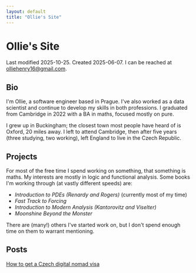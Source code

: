 ```yaml
---
layout: default
title: "Ollie's Site"
---
```


# Ollie's Site

<p>
  Last modified 2025-10-25. Created 2025-06-07. I can be reached at
  <a href="mailto:olliehenry16@gmail.com">olliehenry16@gmail.com</a>.
</p>

## Bio

I'm Ollie, a software engineer based in Prague. I've also worked as a
data scientist and continue to develop my skills in both professions. I
graduated from Cambridge in 2022 with a BA in maths, focused mostly on pure.

I grew up in Buckingham; the closest town most people have heard of is
Oxford, 20 miles away. I left to attend Cambridge, then after five years
(three studying, two working), left England to live in the Czech Republic.

## Projects

For most of the free time I spend working on something, that something
is maths. My interests are mostly in logic and functional analysis. Some
books I'm working through (at vastly different speeds) are:

- _Introduction to PDEs (Renardy and Rogers)_ (currently most of my time)
- _Fast Track to Forcing_
- _Introduction to Modern Analysis (Kantorovitz and Viselter)_
- _Moonshine Beyond the Monster_

There are (many!) others I've started work on, but I don't spend enough
time on them to warrant mentioning.

## Posts

[How to get a Czech digital nomad visa](visa)
